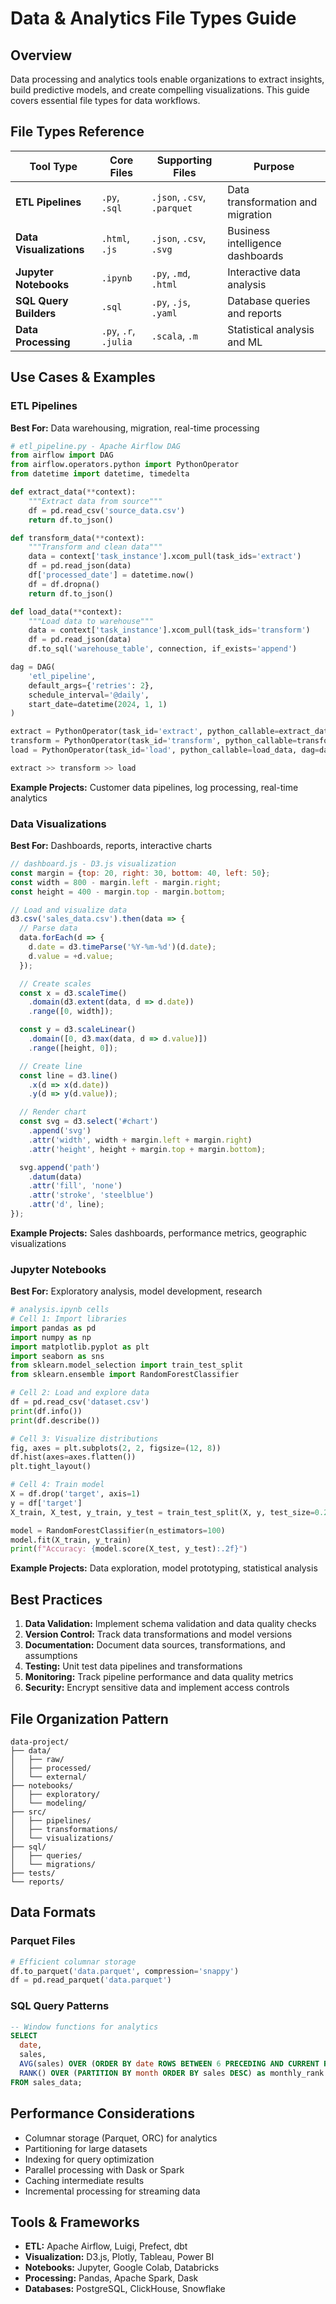 # Data & Analytics File Types Guide

## Overview
Data processing and analytics tools enable organizations to extract insights, build predictive models, and create compelling visualizations. This guide covers essential file types for data workflows.

## File Types Reference

| **Tool Type** | **Core Files** | **Supporting Files** | **Purpose** |
|--------------|----------------|---------------------|------------|
| **ETL Pipelines** | `.py`, `.sql` | `.json`, `.csv`, `.parquet` | Data transformation and migration |
| **Data Visualizations** | `.html`, `.js` | `.json`, `.csv`, `.svg` | Business intelligence dashboards |
| **Jupyter Notebooks** | `.ipynb` | `.py`, `.md`, `.html` | Interactive data analysis |
| **SQL Query Builders** | `.sql` | `.py`, `.js`, `.yaml` | Database queries and reports |
| **Data Processing** | `.py`, `.r`, `.julia` | `.scala`, `.m` | Statistical analysis and ML |

## Use Cases & Examples

### ETL Pipelines
**Best For:** Data warehousing, migration, real-time processing
```python
# etl_pipeline.py - Apache Airflow DAG
from airflow import DAG
from airflow.operators.python import PythonOperator
from datetime import datetime, timedelta

def extract_data(**context):
    """Extract data from source"""
    df = pd.read_csv('source_data.csv')
    return df.to_json()

def transform_data(**context):
    """Transform and clean data"""
    data = context['task_instance'].xcom_pull(task_ids='extract')
    df = pd.read_json(data)
    df['processed_date'] = datetime.now()
    df = df.dropna()
    return df.to_json()

def load_data(**context):
    """Load data to warehouse"""
    data = context['task_instance'].xcom_pull(task_ids='transform')
    df = pd.read_json(data)
    df.to_sql('warehouse_table', connection, if_exists='append')

dag = DAG(
    'etl_pipeline',
    default_args={'retries': 2},
    schedule_interval='@daily',
    start_date=datetime(2024, 1, 1)
)

extract = PythonOperator(task_id='extract', python_callable=extract_data, dag=dag)
transform = PythonOperator(task_id='transform', python_callable=transform_data, dag=dag)
load = PythonOperator(task_id='load', python_callable=load_data, dag=dag)

extract >> transform >> load
```
**Example Projects:** Customer data pipelines, log processing, real-time analytics

### Data Visualizations
**Best For:** Dashboards, reports, interactive charts
```javascript
// dashboard.js - D3.js visualization
const margin = {top: 20, right: 30, bottom: 40, left: 50};
const width = 800 - margin.left - margin.right;
const height = 400 - margin.top - margin.bottom;

// Load and visualize data
d3.csv('sales_data.csv').then(data => {
  // Parse data
  data.forEach(d => {
    d.date = d3.timeParse('%Y-%m-%d')(d.date);
    d.value = +d.value;
  });

  // Create scales
  const x = d3.scaleTime()
    .domain(d3.extent(data, d => d.date))
    .range([0, width]);

  const y = d3.scaleLinear()
    .domain([0, d3.max(data, d => d.value)])
    .range([height, 0]);

  // Create line
  const line = d3.line()
    .x(d => x(d.date))
    .y(d => y(d.value));

  // Render chart
  const svg = d3.select('#chart')
    .append('svg')
    .attr('width', width + margin.left + margin.right)
    .attr('height', height + margin.top + margin.bottom);

  svg.append('path')
    .datum(data)
    .attr('fill', 'none')
    .attr('stroke', 'steelblue')
    .attr('d', line);
});
```
**Example Projects:** Sales dashboards, performance metrics, geographic visualizations

### Jupyter Notebooks
**Best For:** Exploratory analysis, model development, research
```python
# analysis.ipynb cells
# Cell 1: Import libraries
import pandas as pd
import numpy as np
import matplotlib.pyplot as plt
import seaborn as sns
from sklearn.model_selection import train_test_split
from sklearn.ensemble import RandomForestClassifier

# Cell 2: Load and explore data
df = pd.read_csv('dataset.csv')
print(df.info())
print(df.describe())

# Cell 3: Visualize distributions
fig, axes = plt.subplots(2, 2, figsize=(12, 8))
df.hist(axes=axes.flatten())
plt.tight_layout()

# Cell 4: Train model
X = df.drop('target', axis=1)
y = df['target']
X_train, X_test, y_train, y_test = train_test_split(X, y, test_size=0.2)

model = RandomForestClassifier(n_estimators=100)
model.fit(X_train, y_train)
print(f"Accuracy: {model.score(X_test, y_test):.2f}")
```
**Example Projects:** Data exploration, model prototyping, statistical analysis

## Best Practices

1. **Data Validation:** Implement schema validation and data quality checks
2. **Version Control:** Track data transformations and model versions
3. **Documentation:** Document data sources, transformations, and assumptions
4. **Testing:** Unit test data pipelines and transformations
5. **Monitoring:** Track pipeline performance and data quality metrics
6. **Security:** Encrypt sensitive data and implement access controls

## File Organization Pattern
```
data-project/
├── data/
│   ├── raw/
│   ├── processed/
│   └── external/
├── notebooks/
│   ├── exploratory/
│   └── modeling/
├── src/
│   ├── pipelines/
│   ├── transformations/
│   └── visualizations/
├── sql/
│   ├── queries/
│   └── migrations/
├── tests/
└── reports/
```

## Data Formats

### Parquet Files
```python
# Efficient columnar storage
df.to_parquet('data.parquet', compression='snappy')
df = pd.read_parquet('data.parquet')
```

### SQL Query Patterns
```sql
-- Window functions for analytics
SELECT 
  date,
  sales,
  AVG(sales) OVER (ORDER BY date ROWS BETWEEN 6 PRECEDING AND CURRENT ROW) as moving_avg_7d,
  RANK() OVER (PARTITION BY month ORDER BY sales DESC) as monthly_rank
FROM sales_data;
```

## Performance Considerations
- Columnar storage (Parquet, ORC) for analytics
- Partitioning for large datasets
- Indexing for query optimization
- Parallel processing with Dask or Spark
- Caching intermediate results
- Incremental processing for streaming data

## Tools & Frameworks
- **ETL:** Apache Airflow, Luigi, Prefect, dbt
- **Visualization:** D3.js, Plotly, Tableau, Power BI
- **Notebooks:** Jupyter, Google Colab, Databricks
- **Processing:** Pandas, Apache Spark, Dask
- **Databases:** PostgreSQL, ClickHouse, Snowflake